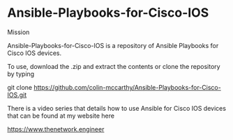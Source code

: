 # Ansible-Playbooks-for-Cisco-IOS


Mission

Ansible-Playbooks-for-Cisco-IOS is a repository of Ansible Playbooks for Cisco IOS devices.

To use, download the .zip and extract the contents or clone the repository by typing

git clone https://github.com/colin-mccarthy/Ansible-Playbooks-for-Cisco-IOS.git

There is a video series that details how to use Ansible for Cisco IOS devices that can be found at my website here

https://www.thenetwork.engineer







